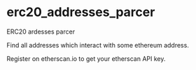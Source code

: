 # erc20_addresses_parcer
ERC20 ardesses parcer

Find all addresses which interact with some ethereum address.

Register on etherscan.io to get your etherscan API key.
